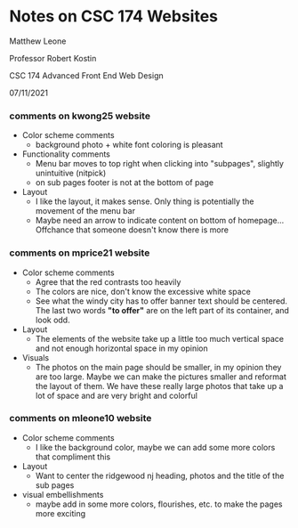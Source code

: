 # Notes on CSC 174 Websites 

Matthew Leone

Professor Robert Kostin

CSC 174 Advanced Front End Web Design

07/11/2021

### comments on kwong25 website

* Color scheme comments
  * background photo + white font coloring is pleasant
* Functionality comments
  * Menu bar moves to top right when clicking into "subpages", slightly unintuitive (nitpick)
  * on sub pages footer is not at the bottom of page
* Layout 
  * I like the layout, it makes sense. Only thing is potentially the movement of the menu bar
  * Maybe need an arrow to indicate content on bottom of homepage... Offchance that someone doesn't know there is more

### comments on mprice21 website 

* Color scheme comments
  * Agree that the red contrasts too heavily
  * The colors are nice, don't know the excessive white space
  * See what the windy city has to offer banner text should be centered. The last two words __"to offer"__ are on the left part of its container, and look odd.
* Layout
  * The elements of the website take up a little too much vertical space and not enough horizontal space in my opinion
* Visuals
  * The photos on the main page should be smaller, in my opinion they are too large. Maybe we can make the pictures smaller and reformat the layout of them. We have these really large photos that take up a lot of space and are very bright and colorful

### comments on mleone10 website 

* Color scheme comments
  * I like the background color, maybe we can add some more colors that compliment this
* Layout
  * Want to center the ridgewood nj heading, photos and the title of the sub pages
* visual embellishments
  * maybe add in some more colors, flourishes, etc. to make the pages more exciting

